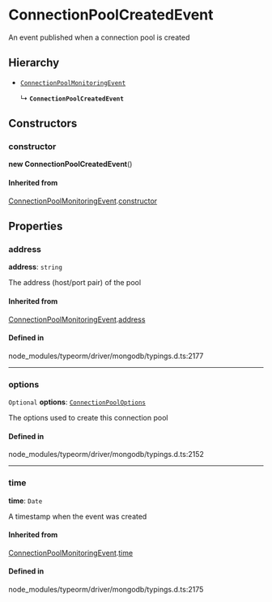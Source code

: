 # ConnectionPoolCreatedEvent

An event published when a connection pool is created

## Hierarchy

- [`ConnectionPoolMonitoringEvent`](ConnectionPoolMonitoringEvent.md)

  ↳ **`ConnectionPoolCreatedEvent`**

## Constructors

### constructor

**new ConnectionPoolCreatedEvent**()

#### Inherited from

[ConnectionPoolMonitoringEvent](ConnectionPoolMonitoringEvent.md).[constructor](ConnectionPoolMonitoringEvent.md#constructor)

## Properties

### address

 **address**: `string`

The address (host/port pair) of the pool

#### Inherited from

[ConnectionPoolMonitoringEvent](ConnectionPoolMonitoringEvent.md).[address](ConnectionPoolMonitoringEvent.md#address)

#### Defined in

node_modules/typeorm/driver/mongodb/typings.d.ts:2177

___

### options

 `Optional` **options**: [`ConnectionPoolOptions`](../interfaces/ConnectionPoolOptions.md)

The options used to create this connection pool

#### Defined in

node_modules/typeorm/driver/mongodb/typings.d.ts:2152

___

### time

 **time**: `Date`

A timestamp when the event was created

#### Inherited from

[ConnectionPoolMonitoringEvent](ConnectionPoolMonitoringEvent.md).[time](ConnectionPoolMonitoringEvent.md#time)

#### Defined in

node_modules/typeorm/driver/mongodb/typings.d.ts:2175
